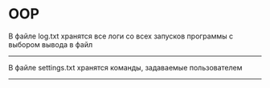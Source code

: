 # OOP
В файле log.txt хранятся все логи со всех запусков программы с выбором вывода в файл
___
В файле settings.txt хранятся команды, задаваемые пользователем
___
